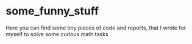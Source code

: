 # some_funny_stuff
Here you can find some tiny pieces of code and reports, that I wrote for myself to solve some curious math tasks
